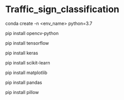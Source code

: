 # Traffic_sign_classification
conda create -n <env_name> python=3.7

pip install opencv-python

pip install tensorflow 

pip install keras 

pip install scikit-learn 

pip install matplotlib 

pip install pandas 

pip install pillow
